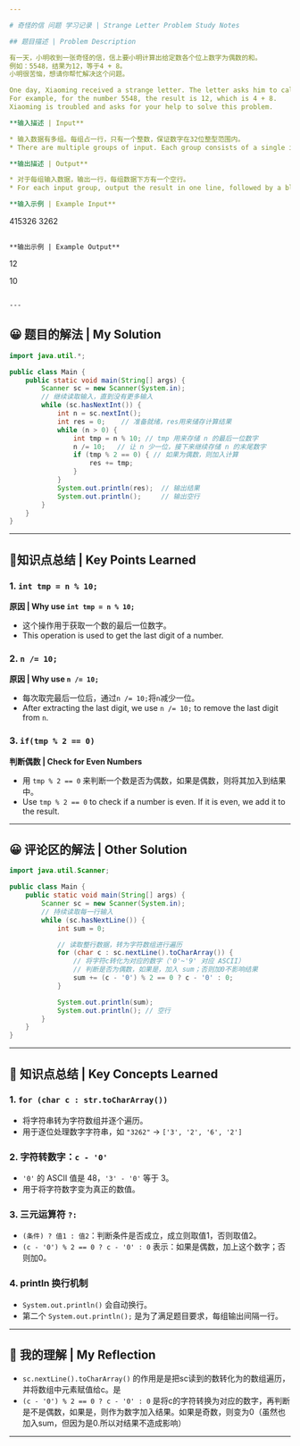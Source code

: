 ```yaml
--- 

# 奇怪的信 问题 学习记录 | Strange Letter Problem Study Notes

## 题目描述 | Problem Description

有一天，小明收到一张奇怪的信，信上要小明计算出给定数各个位上数字为偶数的和。
例如：5548，结果为12，等于4 + 8。
小明很苦恼，想请你帮忙解决这个问题。

One day, Xiaoming received a strange letter. The letter asks him to calculate the sum of the even digits in a given number.
For example, for the number 5548, the result is 12, which is 4 + 8.
Xiaoming is troubled and asks for your help to solve this problem.

**输入描述 | Input**

* 输入数据有多组。每组占一行，只有一个整数，保证数字在32位整型范围内。
* There are multiple groups of input. Each group consists of a single integer, and the number is guaranteed to be within the 32-bit integer range.

**输出描述 | Output**

* 对于每组输入数据，输出一行，每组数据下方有一个空行。
* For each input group, output the result in one line, followed by a blank line after each output.

**输入示例 | Example Input**

```
415326
3262
```

**输出示例 | Example Output**

```
12

10
```

---
```


## 😀 题目的解法 | My Solution

```java
import java.util.*;

public class Main {
    public static void main(String[] args) {
        Scanner sc = new Scanner(System.in);
        // 继续读取输入，直到没有更多输入
        while (sc.hasNextInt()) {
            int n = sc.nextInt();
            int res = 0;    // 准备就绪，res用来储存计算结果
            while (n > 0) {
                int tmp = n % 10; // tmp 用来存储 n 的最后一位数字
                n /= 10;   // 让 n 少一位，接下来继续存储 n 的末尾数字
                if (tmp % 2 == 0) { // 如果为偶数，则加入计算
                    res += tmp;
                }
            }
            System.out.println(res);  // 输出结果
            System.out.println();     // 输出空行
        }
    }
}
```

---

## 🎯知识点总结 | Key Points Learned

### 1. `int tmp = n % 10;`

**原因 | Why use `int tmp = n % 10;`**

* 这个操作用于获取一个数的最后一位数字。
* This operation is used to get the last digit of a number.

### 2. `n /= 10;`

**原因 | Why use `n /= 10;`**

* 每次取完最后一位后，通过`n /= 10;`将`n`减少一位。
* After extracting the last digit, we use `n /= 10;` to remove the last digit from `n`.

### 3. `if(tmp % 2 == 0)`

**判断偶数 | Check for Even Numbers**

* 用 `tmp % 2 == 0` 来判断一个数是否为偶数，如果是偶数，则将其加入到结果中。
* Use `tmp % 2 == 0` to check if a number is even. If it is even, we add it to the result.

---






## 😀 评论区的解法 | Other Solution

```java
import java.util.Scanner;

public class Main {
    public static void main(String[] args) {
        Scanner sc = new Scanner(System.in);
        // 持续读取每一行输入
        while (sc.hasNextLine()) {
            int sum = 0;

            // 读取整行数据，转为字符数组进行遍历
            for (char c : sc.nextLine().toCharArray()) {
                // 将字符c转化为对应的数字（'0'~'9' 对应 ASCII）
                // 判断是否为偶数，如果是，加入 sum；否则加0不影响结果
                sum += (c - '0') % 2 == 0 ? c - '0' : 0;
            }

            System.out.println(sum);
            System.out.println(); // 空行
        }
    }
}
```

---

## 🎯 知识点总结 | Key Concepts Learned

### 1. `for (char c : str.toCharArray())`

* 将字符串转为字符数组并逐个遍历。
* 用于逐位处理数字字符串，如 `"3262"` → `['3', '2', '6', '2']`

### 2. 字符转数字：`c - '0'`

* `'0'` 的 ASCII 值是 48，`'3' - '0'` 等于 3。
* 用于将字符数字变为真正的数值。

### 3. 三元运算符 `?:`

* `(条件) ? 值1 : 值2`：判断条件是否成立，成立则取值1，否则取值2。
* `(c - '0') % 2 == 0 ? c - '0' : 0` 表示：如果是偶数，加上这个数字；否则加0。

### 4. println 换行机制

* `System.out.println()` 会自动换行。
* 第二个 `System.out.println();` 是为了满足题目要求，每组输出间隔一行。

---

## 🧠 我的理解 | My Reflection

* `sc.nextLine().toCharArray()` 的作用是是把sc读到的数转化为的数组遍历，并将数组中元素赋值给c。是
* `(c - '0') % 2 == 0 ? c - '0' : 0` 是将c的字符转换为对应的数字，再判断是不是偶数，如果是，则作为数字加入结果。如果是奇数，则变为0（虽然也加入sum，但因为是0.所以对结果不造成影响）


---
